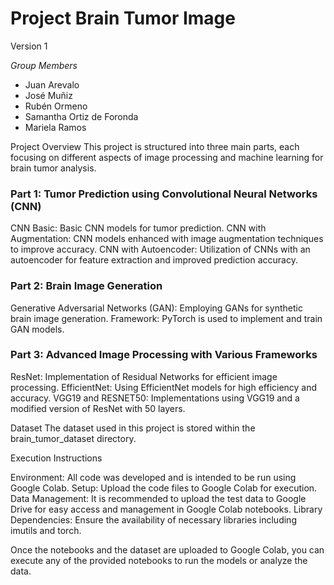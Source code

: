 # Project Brain Tumor Image

Version 1

*Group Members*
- Juan Arevalo
- José Muñiz
- Rubén Ormeno
- Samantha Ortiz de Foronda
- Mariela Ramos

Project Overview
This project is structured into three main parts, each focusing on different aspects of image processing and machine learning for brain tumor analysis.

### Part 1: Tumor Prediction using Convolutional Neural Networks (CNN)
CNN Basic: Basic CNN models for tumor prediction.
CNN with Augmentation: CNN models enhanced with image augmentation techniques to improve accuracy.
CNN with Autoencoder: Utilization of CNNs with an autoencoder for feature extraction and improved prediction accuracy.

### Part 2: Brain Image Generation
Generative Adversarial Networks (GAN): Employing GANs for synthetic brain image generation.
Framework: PyTorch is used to implement and train GAN models.

### Part 3: Advanced Image Processing with Various Frameworks
ResNet: Implementation of Residual Networks for efficient image processing.
EfficientNet: Using EfficientNet models for high efficiency and accuracy.
VGG19 and RESNET50: Implementations using VGG19 and a modified version of ResNet with 50 layers.

Dataset
The dataset used in this project is stored within the brain_tumor_dataset directory.

Execution Instructions

Environment: All code was developed and is intended to be run using Google Colab.
Setup: Upload the code files to Google Colab for execution.
Data Management: It is recommended to upload the test data to Google Drive for easy access and management in Google Colab notebooks.
Library Dependencies: Ensure the availability of necessary libraries including imutils and torch.

Once the notebooks and the dataset are uploaded to Google Colab, you can execute any of the provided notebooks to run the models or analyze the data.
